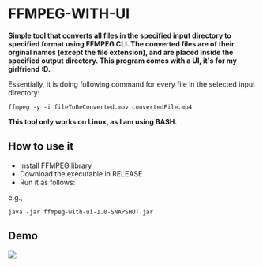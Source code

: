 # FFMPEG-WITH-UI

**Simple tool that converts all files in the specified input directory to specified format using FFMPEG CLI. The converted files are of their orginal names (except the file extension), and are placed inside the specified output directory. This program comes with a UI, it's for my girlfriend :D.**

Essentially, it is doing following command for every file in the selected input directory:

    ffmpeg -y -i fileToBeConverted.mov convertedFile.mp4

**This tool only works on Linux, as I am using BASH.**

## How to use it

- Install FFMPEG library
- Download the executable in RELEASE
- Run it as follows:

e.g.,
    
    java -jar ffmpeg-with-ui-1.0-SNAPSHOT.jar

## Demo

<img src="https://user-images.githubusercontent.com/45169791/76686947-83d0c680-6617-11ea-8106-560c615d9dcf.png">
